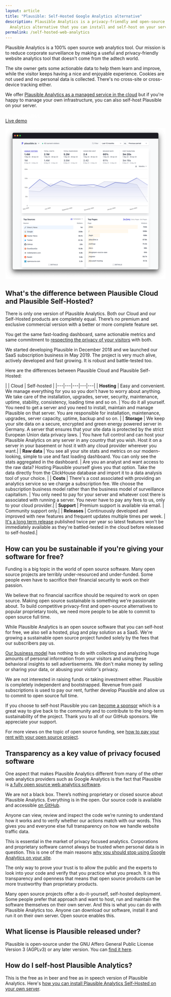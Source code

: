 ```yaml
---
layout: article
title: "Plausible: Self-Hosted Google Analytics alternative"
description: Plausible Analytics is a privacy-friendly and open-source Google
  Analytics alternative that you can install and self-host on your server.
permalink: /self-hosted-web-analytics
---
```

Plausible Analytics is a 100% open source web analytics tool. Our mission is to reduce corporate surveillance by making a useful and privacy-friendly website analytics tool that doesn't come from the adtech world.

The site owner gets some actionable data to help them learn and improve, while the visitor keeps having a nice and enjoyable experience. Cookies are not used and no personal data is collected. There's no cross-site or cross-device tracking either.

We offer [Plausible Analytics as a managed service in the cloud](https://plausible.io) but if you're happy to manage your own infrastructure, you can also self-host Plausible on your server.

<div class="mt-5 max-w-md mx-auto sm:flex sm:justify-center md:mt-8"> <div class="rounded-md shadow"> <a href="https://plausible.io/docs/self-hosting" class="w-full flex items-center justify-center px-8 py-3 border border-transparent text-base leading-6 font-medium rounded-md text-white bg-indigo-600 hover:bg-indigo-500 focus:outline-none focus:shadow-outline-indigo transition duration-150 ease-in-out md:py-4 md:text-lg md:px-10" style="color: white;">Installation docs</a> </div> <div class="mt-3 rounded-md shadow sm:mt-0 sm:ml-3"> <a href="https://plausible.io/plausible.io" class="w-full flex items-center justify-center px-8 py-3 border border-transparent text-base leading-6 font-medium rounded-md text-indigo-600 bg-white hover:text-indigo-500 focus:outline-none focus:shadow-outline-blue transition duration-150 ease-in-out md:py-4 md:text-lg md:px-10"> Live demo </a> </div> </div>

![Plausible: Self-hosted Google Analytics alternative](/assets/images/privacy-focused-web-analytics.png "Plausible: Self-hosted Google Analytics alternative")

<div class="py-4"></div>

## What's the difference between Plausible Cloud and Plausible Self-Hosted?

There is only one version of Plausible Analytics. Both our Cloud and our Self-Hosted products are completely equal. There’s no premium and exclusive commercial version with a better or more complete feature set.

You get the same fast-loading dashboard, same actionable metrics and same commitment to [respecting the privacy of your visitors](https://plausible.io/privacy-focused-web-analytics) with both.

We started developing Plausible in December 2018 and we launched our SaaS subscription business in May 2019. The project is very much alive, actively developed and fast growing. It is robust and battle-tested too. 

Here are the differences between Plausible Cloud and Plausible Self-Hosted:

<div class="py-2"></div>

| | Cloud | Self-hosted |
|---|---|---|---|---|
| **Hosting** | Easy and convenient. We manage everything for you so you don’t have to worry about anything. We take care of the installation, upgrades, server, security, maintenance, uptime, stability, consistency, loading time and so on. | You do it all yourself. You need to get a server and you need to install, maintain and manage Plausible on that server. You are  responsible for installation, maintenance, upgrades, server capacity, uptime, backup and so on. |
| **Storage** | We keep your site data on a secure, encrypted and green energy powered server in Germany. A server that ensures that your site data is protected by the strict European Union data privacy laws. | You have full control and can host your Plausible Analytics on any server in any country that you wish. Host it on a server in your basement or host it with any cloud provider wherever you want.|
| **Raw data** | You see all your site stats and metrics on our modern-looking, simple to use and fast loading dashboard. You can only see the stats aggregated in the dashboard. | Are you an analyst and want access to the raw data? Hosting Plausible yourself gives you that option. Take the data directly from the ClickHouse database and import it to a data analysis tool of your choice. |
| **Costs** | There's a cost associated with providing an analytics service so we charge a subscription fee. We choose the subscription business model rather than the business model of surveillance capitalism. | You only need to pay for your server and whatever cost there is associated with running a server. You never have to pay any fees to us, only to your cloud provider.|
| **Support** | Premium support is available via email. | Community support only.|
| **Releases** | Continuously developed and improved with new features and frequent updates multiple times per week. | [It's a long term release](https://plausible.io/blog/building-open-source) published twice per year so latest features won't be immediately available as they're battled-tested in the cloud before released to self-hosted.|

## How can you be sustainable if you're giving your software for free?

Funding is a big topic in the world of open source software. Many open source projects are terribly under-resourced and under-funded. Some people even have to sacrifice their financial security to work on their passion.

We believe that no financial sacrifice should be required to work on open source. Making open source sustainable is something we're passionate about. To build competitive privacy-first and open-source alternatives to popular proprietary tools, we need more people to be able to commit to open source full time.

While Plausible Analytics is an open source software that you can self-host for free, we also sell a hosted, plug and play solution as a SaaS. We're growing a sustainable open source project funded solely by the fees that our subscribers pay us.

[Our business model](https://plausible.io/about) has nothing to do with collecting and analyzing huge amounts of personal information from your visitors and using these behavioral insights to sell advertisements. We don't make money by selling or sharing your data, or abusing your visitor's privacy.

We are not interested in raising funds or taking investment either. Plausible is completely independent and bootstrapped. Revenue from paid subscriptions is used to pay our rent, further develop Plausible and allow us to commit to open source full time.

If you choose to self-host Plausible you can [become a sponsor](https://github.com/sponsors/plausible) which is a great way to give back to the community and to contribute to the long-term sustainability of the project. Thank you to all of our GitHub sponsors. We appreciate your support. 

For more views on the topic of open source funding, see [how to pay your rent with your open source project](https://plausible.io/blog/open-source-funding).

## Transparency as a key value of privacy focused software

One aspect that makes Plausible Analytics different from many of the other web analytics providers such as Google Analytics is the fact that Plausible is [a fully open source web analytics software](https://plausible.io/open-source-website-analytics).

We are not a black box. There’s nothing proprietary or closed source about Plausible Analytics. Everything is in the open. Our source code is available and accessible [on GitHub](https://github.com/plausible/analytics).

Anyone can view, review and inspect the code we’re running to understand how it works and to verify whether our actions match with our words. This gives you and everyone else full transparency on how we handle website traffic data.

This is essential in the market of privacy focused analytics. Corporations and proprietary software cannot always be trusted when personal data is in question. This is one of the main reasons [why you should stop using Google Analytics on your site](https://plausible.io/blog/remove-google-analytics).

The only way to prove your trust is to allow the public and the experts to look into your code and verify that you practice what you preach. It is this transparency and openness that means that open source products can be more trustworthy than proprietary products.

Many open source projects offer a do-it-yourself, self-hosted deployment. Some people prefer that approach and want to host, run and maintain the software themselves on their own server. And this is what you can do with Plausible Analytics too. Anyone can download our software, install it and run it on their own server. Open source enables this.

## What license is Plausible released under?

Plausible is open-source under the GNU Affero General Public License Version 3 (AGPLv3) or any later version. You can [find it here](https://github.com/plausible/analytics/blob/master/LICENSE.md).

## How do I self-host Plausible Analytics?

This is the free as in beer and free as in speech version of Plausible Analytics. Here's [how you can install Plausible Analytics Self-Hosted on your own server](https://plausible.io/docs/self-hosting).
